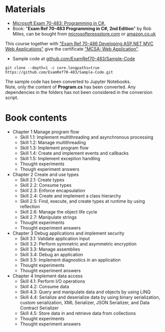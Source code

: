 # Materials
* [Microsoft Exam 70-483: Programming in C#.](https://www.microsoft.com/en-us/learning/exam-70-483.aspx)
* Book: "**Exam Ref 70-483 Programming in C#, 2nd Edition**" by Rob Miles, can be bought from [microsoftpressstore.com](https://www.microsoftpressstore.com/store/exam-ref-70-483-programming-in-c-sharp-9781509306985) or [amazon.co.uk](https://www.amazon.co.uk/Exam-Ref-70-483-Programming-Miles/dp/1509306986)

This course together with ["Exam Ref 70-486 Developing ASP.NET MVC Web Applications"](https://www.microsoft.com/en-us/learning/exam-70-486.aspx) give the certificate ["MCSA: Web Application"](https://www.microsoft.com/en-us/learning/mcsa-web-applications-certification.aspx).

* Sample code at [github.com/ExamRef70-483/Sample-Code](https://github.com/ExamRef70-483/Sample-Code)

```
git clone --depth=1 -c core.longpaths=true https://github.com/ExamRef70-483/Sample-Code.git
```

The sample code has been converted to Jupyter Notebooks. <br>
Note, only the content of **Program.cs** has been converted. Any dependencies in the folders has not been considered in the conversion script.

# Book contents

* Chapter 1 Manage program flow
  -  Skill 1.1: Implement multithreading and asynchronous processing
  -  Skill 1.2: Manage multithreading
  -  Skill 1.3: Implement program flow
  -  Skill 1.4: Create and implement events and callbacks
  -  Skill 1.5: Implement exception handling
  -  Thought experiments
  -  Though experiment answers
* Chapter 2 Create and use types
  -  Skill 2.1: Create types
  -  Skill 2.2: Consume types
  -  Skill 2.3: Enforce encapsulation
  -  Skill 2.4: Create and implement a class hierarchy
  -  Skill 2.5: Find, execute, and create types at runtime by using reflection
  -  Skill 2.6: Manage the object life cycle
  -  Skill 2.7: Manipulate strings
  -  Thought experiments
  -  Thought experiment answers
* Chapter 3 Debug applications and implement security
  -  Skill 3.1: Validate application input
  -  Skill 3.2: Perform symmetric and asymmetric encryption
  -  Skill 3.3: Manage assemblies
  -  Skill 3.4: Debug an application
  -  Skill 3.5: Implement diagnostics in an application
  -  Thought experiments
  -  Thought experiment answers
* Chapter 4 Implement data access
  -  Skill 4.1: Perform I/O operations
  -  Skill 4.2: Consume data
  -  Skill 4.3: Query and manipulate data and objects by using LINQ
  -  Skill 4.4: Serialize and deserialize data by using binary serialization, custom serialization, XML Serializer, JSON Serializer, and Data Contract Serializer
  -  Skill 4.5: Store data in and retrieve data from collections
  -  Thought experiments
  -  Thought experiment answers

